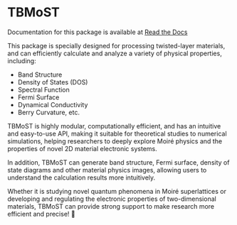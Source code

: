 TBMoST
========

Documentation for this package is available at [Read the Docs](https://tbmost.readthedocs.io/en/latest/)

This package is specially designed for processing twisted-layer materials, 
and can efficiently calculate and analyze a variety of physical properties, including:

- Band Structure
- Density of States (DOS)
- Spectral Function
- Fermi Surface
- Dynamical Conductivity
- Berry Curvature, etc.

TBMoST is highly modular, computationally efficient, 
and has an intuitive and easy-to-use API, 
making it suitable for theoretical studies to numerical simulations, 
helping researchers to deeply explore Moiré physics 
and the properties of novel 2D material electronic systems.

In addition, TBMoST can generate band structure, 
Fermi surface, density of state diagrams and 
other material physics images, allowing users to understand the calculation results more intuitively.

Whether it is studying novel quantum phenomena in Moiré superlattices 
or developing and regulating the electronic properties of two-dimensional materials, 
TBMoST can provide strong support to make research more efficient and precise! 🚀
